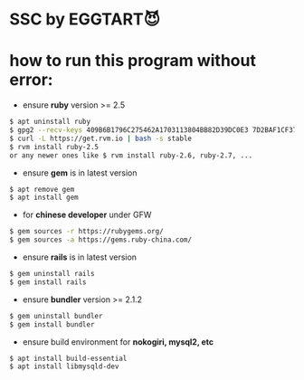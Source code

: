 # SSC by EGGTART😈
# how to run this program without error:

* ensure **ruby** version >= 2.5
```bash
$ apt uninstall ruby
$ gpg2 --recv-keys 409B6B1796C275462A1703113804BB82D39DC0E3 7D2BAF1CF37B13E2069D6956105BD0E739499BDB
$ curl -L https://get.rvm.io | bash -s stable
$ rvm install ruby-2.5
or any newer ones like $ rvm install ruby-2.6, ruby-2.7, ...
```

* ensure **gem** is in latest version
```bash
$ apt remove gem
$ apt install gem
```

* for **chinese developer** under GFW
```bash
$ gem sources -r https://rubygems.org/
$ gem sources -a https://gems.ruby-china.com/
```

* ensure **rails** is in latest version
```bash
$ gem uninstall rails
$ gem install rails
```

* ensure **bundler** version >= 2.1.2
```bash
$ gem uninstall bundler
$ gem install bundler
```

* ensure build environment for **nokogiri, mysql2, etc**
```bash
$ apt install build-essential
$ apt install libmysqld-dev
```
